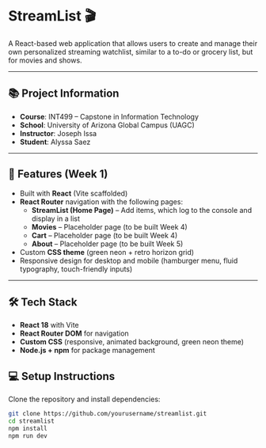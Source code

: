 # StreamList 🎬

A React-based web application that allows users to create and manage their own personalized streaming watchlist, similar to a to-do or grocery list, but for movies and shows.

---

## 📚 Project Information
- **Course**: INT499 – Capstone in Information Technology  
- **School**: University of Arizona Global Campus (UAGC)  
- **Instructor**: Joseph Issa
- **Student**: Alyssa Saez  

---

## 🚀 Features (Week 1)
- Built with **React** (Vite scaffolded)  
- **React Router** navigation with the following pages:
  - **StreamList (Home Page)** – Add items, which log to the console and display in a list
  - **Movies** – Placeholder page (to be built Week 4)
  - **Cart** – Placeholder page (to be built Week 4)
  - **About** – Placeholder page (to be built Week 5)
- Custom **CSS theme** (green neon + retro horizon grid)  
- Responsive design for desktop and mobile (hamburger menu, fluid typography, touch-friendly inputs)

---

## 🛠️ Tech Stack
- **React 18** with Vite  
- **React Router DOM** for navigation  
- **Custom CSS** (responsive, animated background, green neon theme)  
- **Node.js + npm** for package management  


## 💻 Setup Instructions
Clone the repository and install dependencies:

```bash
git clone https://github.com/yourusername/streamlist.git
cd streamlist
npm install
npm run dev
